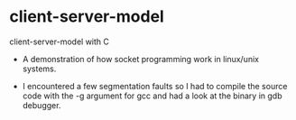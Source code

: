 # client-server-model
client-server-model with C

- A demonstration of how socket programming work in linux/unix systems.

- I encountered a few segmentation faults so I had to compile the source code with the -g argument for gcc and had a look at the binary in gdb debugger.

